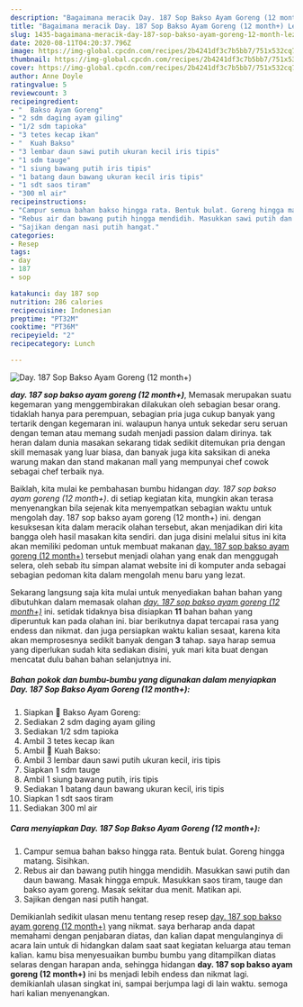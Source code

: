 ```yaml
---
description: "Bagaimana meracik Day. 187 Sop Bakso Ayam Goreng (12 month+) Lezat"
title: "Bagaimana meracik Day. 187 Sop Bakso Ayam Goreng (12 month+) Lezat"
slug: 1435-bagaimana-meracik-day-187-sop-bakso-ayam-goreng-12-month-lezat
date: 2020-08-11T04:20:37.796Z
image: https://img-global.cpcdn.com/recipes/2b4241df3c7b5bb7/751x532cq70/day-187-sop-bakso-ayam-goreng-12-month-foto-resep-utama.jpg
thumbnail: https://img-global.cpcdn.com/recipes/2b4241df3c7b5bb7/751x532cq70/day-187-sop-bakso-ayam-goreng-12-month-foto-resep-utama.jpg
cover: https://img-global.cpcdn.com/recipes/2b4241df3c7b5bb7/751x532cq70/day-187-sop-bakso-ayam-goreng-12-month-foto-resep-utama.jpg
author: Anne Doyle
ratingvalue: 5
reviewcount: 3
recipeingredient:
- "  Bakso Ayam Goreng"
- "2 sdm daging ayam giling"
- "1/2 sdm tapioka"
- "3 tetes kecap ikan"
- "  Kuah Bakso"
- "3 lembar daun sawi putih ukuran kecil iris tipis"
- "1 sdm tauge"
- "1 siung bawang putih iris tipis"
- "1 batang daun bawang ukuran kecil iris tipis"
- "1 sdt saos tiram"
- "300 ml air"
recipeinstructions:
- "Campur semua bahan bakso hingga rata. Bentuk bulat. Goreng hingga matang. Sisihkan."
- "Rebus air dan bawang putih hingga mendidih. Masukkan sawi putih dan daun bawang. Masak hingga empuk. Masukkan saos tiram, tauge dan bakso ayam goreng. Masak sekitar dua menit. Matikan api."
- "Sajikan dengan nasi putih hangat."
categories:
- Resep
tags:
- day
- 187
- sop

katakunci: day 187 sop 
nutrition: 286 calories
recipecuisine: Indonesian
preptime: "PT32M"
cooktime: "PT36M"
recipeyield: "2"
recipecategory: Lunch

---
```



![Day. 187 Sop Bakso Ayam Goreng (12 month+)](https://img-global.cpcdn.com/recipes/2b4241df3c7b5bb7/751x532cq70/day-187-sop-bakso-ayam-goreng-12-month-foto-resep-utama.jpg)

<b><i>day. 187 sop bakso ayam goreng (12 month+)</i></b>, Memasak merupakan suatu kegemaran yang menggembirakan dilakukan oleh sebagian besar orang. tidaklah hanya para perempuan, sebagian pria juga cukup banyak yang tertarik dengan kegemaran ini. walaupun hanya untuk sekedar seru seruan dengan teman atau memang sudah menjadi passion dalam dirinya. tak heran dalam dunia masakan sekarang tidak sedikit ditemukan pria dengan skill memasak yang luar biasa, dan banyak juga kita saksikan di aneka warung makan dan stand makanan mall yang mempunyai chef cowok sebagai chef terbaik nya.



Baiklah, kita mulai ke pembahasan bumbu hidangan <i>day. 187 sop bakso ayam goreng (12 month+)</i>. di setiap kegiatan kita, mungkin akan terasa menyenangkan bila sejenak kita menyempatkan sebagian waktu untuk mengolah day. 187 sop bakso ayam goreng (12 month+) ini. dengan kesuksesan kita dalam meracik olahan tersebut, akan menjadikan diri kita bangga oleh hasil masakan kita sendiri. dan juga disini melalui situs ini kita akan memiliki pedoman untuk membuat makanan <u>day. 187 sop bakso ayam goreng (12 month+)</u> tersebut menjadi olahan yang enak dan menggugah selera, oleh sebab itu simpan alamat website ini di komputer anda sebagai sebagian pedoman kita dalam mengolah menu baru yang lezat.


Sekarang langsung saja kita mulai untuk menyediakan bahan bahan yang dibutuhkan dalam memasak olahan <u><i>day. 187 sop bakso ayam goreng (12 month+)</i></u> ini. setidak tidaknya bisa disiapkan <b>11</b> bahan bahan yang diperuntuk kan pada olahan ini. biar berikutnya dapat tercapai rasa yang endess dan nikmat. dan juga persiapkan waktu kalian sesaat, karena kita akan memprosesnya sedikit banyak dengan <b>3</b> tahap. saya harap semua yang diperlukan sudah kita sediakan disini, yuk mari kita buat dengan mencatat dulu bahan bahan selanjutnya ini.

<!--inarticleads1-->

##### Bahan pokok dan bumbu-bumbu yang digunakan dalam menyiapkan Day. 187 Sop Bakso Ayam Goreng (12 month+):

1. Siapkan  🐤 Bakso Ayam Goreng:
1. Sediakan 2 sdm daging ayam giling
1. Sediakan 1/2 sdm tapioka
1. Ambil 3 tetes kecap ikan
1. Ambil  🐤 Kuah Bakso:
1. Ambil 3 lembar daun sawi putih ukuran kecil, iris tipis
1. Siapkan 1 sdm tauge
1. Ambil 1 siung bawang putih, iris tipis
1. Sediakan 1 batang daun bawang ukuran kecil, iris tipis
1. Siapkan 1 sdt saos tiram
1. Sediakan 300 ml air




<!--inarticleads2-->

##### Cara menyiapkan Day. 187 Sop Bakso Ayam Goreng (12 month+):

1. Campur semua bahan bakso hingga rata. Bentuk bulat. Goreng hingga matang. Sisihkan.
1. Rebus air dan bawang putih hingga mendidih. Masukkan sawi putih dan daun bawang. Masak hingga empuk. Masukkan saos tiram, tauge dan bakso ayam goreng. Masak sekitar dua menit. Matikan api.
1. Sajikan dengan nasi putih hangat.




Demikianlah sedikit ulasan menu tentang resep resep <u>day. 187 sop bakso ayam goreng (12 month+)</u> yang nikmat. saya berharap anda dapat memahami dengan penjabaran diatas, dan kalian dapat mengulanginya di acara lain untuk di hidangkan dalam saat saat kegiatan keluarga atau teman kalian. kamu bisa menyesuaikan bumbu bumbu yang ditampilkan diatas selaras dengan harapan anda, sehingga hidangan <b>day. 187 sop bakso ayam goreng (12 month+)</b> ini bs menjadi lebih endess dan nikmat lagi. demikianlah ulasan singkat ini, sampai berjumpa lagi di lain waktu. semoga hari kalian menyenangkan.
